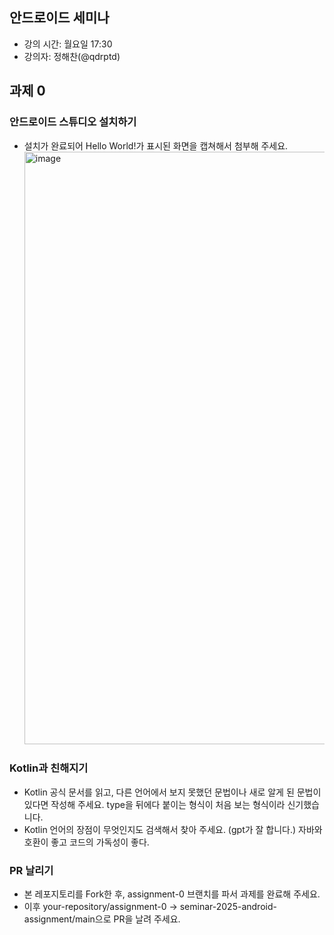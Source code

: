 ## 안드로이드 세미나

- 강의 시간: 월요일 17:30
- 강의자: 정해찬(@qdrptd)



## 과제 0

### 안드로이드 스튜디오 설치하기
- 설치가 완료되어 Hello World!가 표시된 화면을 캡쳐해서 첨부해 주세요.
  <img width="1716" height="948" alt="image" src="https://github.com/user-attachments/assets/36100bbf-6f71-4fcb-bee2-d9ae793c12b6" />


### Kotlin과 친해지기
- Kotlin 공식 문서를 읽고, 다른 언어에서 보지 못했던 문법이나 새로 알게 된 문법이 있다면 작성해 주세요.
  type을 뒤에다 붙이는 형식이 처음 보는 형식이라 신기했습니다.
- Kotlin 언어의 장점이 무엇인지도 검색해서 찾아 주세요. (gpt가 잘 합니다.)
  자바와 호환이 좋고 코드의 가독성이 좋다.

### PR 날리기
- 본 레포지토리를 Fork한 후, assignment-0 브랜치를 파서 과제를 완료해 주세요.
- 이후 your-repository/assignment-0 -> seminar-2025-android-assignment/main으로 PR을 날려 주세요.
